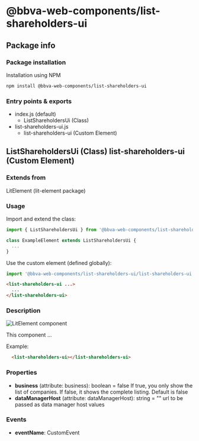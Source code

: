 # @bbva-web-components/list-shareholders-ui

## Package info

### Package installation

Installation using NPM

```bash
npm install @bbva-web-components/list-shareholders-ui
```

### Entry points & exports

- index.js (default)
  - ListShareholdersUi (Class)
- list-shareholders-ui.js 
  - list-shareholders-ui (Custom Element)


## ListShareholdersUi (Class) list-shareholders-ui (Custom Element) 

### Extends from

LitElement (lit-element package)

### Usage

Import and extend the class:

```js
import { ListShareholdersUi } from '@bbva-web-components/list-shareholders-ui';

class ExampleElement extends ListShareholdersUi {
  ...
}
```

Use the custom element (defined globally):

```js
import '@bbva-web-components/list-shareholders-ui/list-shareholders-ui.js';
```

```html
<list-shareholders-ui ...>
  ...
</list-shareholders-ui>
```

### Description

![LitElement component](https://img.shields.io/badge/litElement-component-blue.svg)

This component ...

Example:

```html
  <list-shareholders-ui></list-shareholders-ui>
```

### Properties

- **business** (attribute: business): boolean = false
    If true, you only show the list of companies. If false, it shows the complete listing. Default is false
- **dataManagerHost** (attribute: dataManagerHost): string = ""
    url to be passed as data manager host values

### Events

- **eventName**: CustomEvent
